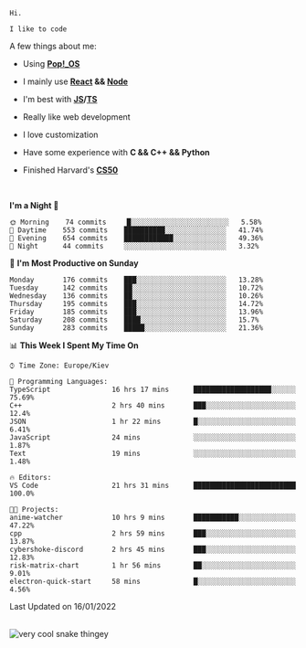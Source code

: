 ```
Hi.

I like to code
```

A few things about me:

-   Using **[Pop!\_OS](https://pop.system76.com/)**

-   I mainly use **[React](https://reactjs.org/) && [Node](https://nodejs.org/en/)**

-   I'm best with **[JS](https://www.javascript.com/)/[TS](https://www.typescriptlang.org/)**

-   Really like web development

-   I love customization

-   Have some experience with **C && C++ && Python**

-   Finished Harvard's **[CS50](https://cs50.harvard.edu)**

<br>

<!--START_SECTION:waka-->
**I'm a Night 🦉** 

```text
🌞 Morning    74 commits     █░░░░░░░░░░░░░░░░░░░░░░░░   5.58% 
🌆 Daytime    553 commits    ██████████░░░░░░░░░░░░░░░   41.74% 
🌃 Evening    654 commits    ████████████░░░░░░░░░░░░░   49.36% 
🌙 Night      44 commits     ░░░░░░░░░░░░░░░░░░░░░░░░░   3.32%

```
📅 **I'm Most Productive on Sunday** 

```text
Monday       176 commits    ███░░░░░░░░░░░░░░░░░░░░░░   13.28% 
Tuesday      142 commits    ██░░░░░░░░░░░░░░░░░░░░░░░   10.72% 
Wednesday    136 commits    ██░░░░░░░░░░░░░░░░░░░░░░░   10.26% 
Thursday     195 commits    ███░░░░░░░░░░░░░░░░░░░░░░   14.72% 
Friday       185 commits    ███░░░░░░░░░░░░░░░░░░░░░░   13.96% 
Saturday     208 commits    ████░░░░░░░░░░░░░░░░░░░░░   15.7% 
Sunday       283 commits    █████░░░░░░░░░░░░░░░░░░░░   21.36%

```


📊 **This Week I Spent My Time On** 

```text
⌚︎ Time Zone: Europe/Kiev

💬 Programming Languages: 
TypeScript               16 hrs 17 mins      ███████████████████░░░░░░   75.69% 
C++                      2 hrs 40 mins       ███░░░░░░░░░░░░░░░░░░░░░░   12.4% 
JSON                     1 hr 22 mins        █░░░░░░░░░░░░░░░░░░░░░░░░   6.41% 
JavaScript               24 mins             ░░░░░░░░░░░░░░░░░░░░░░░░░   1.87% 
Text                     19 mins             ░░░░░░░░░░░░░░░░░░░░░░░░░   1.48%

🔥 Editors: 
VS Code                  21 hrs 31 mins      █████████████████████████   100.0%

🐱‍💻 Projects: 
anime-watcher            10 hrs 9 mins       ███████████░░░░░░░░░░░░░░   47.22% 
cpp                      2 hrs 59 mins       ███░░░░░░░░░░░░░░░░░░░░░░   13.87% 
cybershoke-discord       2 hrs 45 mins       ███░░░░░░░░░░░░░░░░░░░░░░   12.83% 
risk-matrix-chart        1 hr 56 mins        ██░░░░░░░░░░░░░░░░░░░░░░░   9.01% 
electron-quick-start     58 mins             █░░░░░░░░░░░░░░░░░░░░░░░░   4.56%

```


 Last Updated on 16/01/2022
<!--END_SECTION:waka-->

<br>

<img title="" src="https://raw.githubusercontent.com/Trunkelis/Trunkelis/output/github-contribution-grid-snake.svg" alt="very cool snake thingey" data-align="left">
